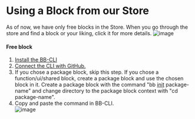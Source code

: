 # Using a Block from our Store

As of now, we have only free blocks in the Store. When you go through the store and find a block or your liking, click it for more details. 
![image](https://user-images.githubusercontent.com/33730398/217485953-8268dcca-3a33-4d7f-bbf5-0ebe78523b62.png) 
<!-- (ss has to be changed because of 0$ and blocks without paid/free mentioning) -->

#### Free block
1. [Install the BB-CLI](https://docs.appblocks.com/docs/quickstart/start-from-template/setup)
2. [Connect the CLI with GitHub.](https://docs.appblocks.com/docs/quickstart/start-from-template/connect%20github)
3. If you chose a package block, skip this step. If you chose a function/ui/shared block, create a package block and use the chosen block in it. Create a package block with the command "bb [init](https://docs.appblocks.com/docs/CLI/commands) package-name" and change directory to the package block context with "cd package-name".
5. Copy and paste the command in BB-CLI.  
![image](https://user-images.githubusercontent.com/33730398/217484496-6eef0402-ccb7-4b46-a5d2-5a5a6148ac19.png)



 
